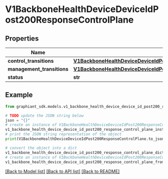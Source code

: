 # V1BackboneHealthDeviceDeviceIdPost200ResponseControlPlane


## Properties

Name | Type | Description | Notes
------------ | ------------- | ------------- | -------------
**control_transitions** | [**V1BackboneHealthDeviceDeviceIdPost200ResponseControlPlaneControlTransitions**](V1BackboneHealthDeviceDeviceIdPost200ResponseControlPlaneControlTransitions.md) |  | [optional] 
**management_transitions** | [**V1BackboneHealthDeviceDeviceIdPost200ResponseControlPlaneControlTransitions**](V1BackboneHealthDeviceDeviceIdPost200ResponseControlPlaneControlTransitions.md) |  | [optional] 
**status** | **str** |  | [optional] 

## Example

```python
from graphiant_sdk.models.v1_backbone_health_device_device_id_post200_response_control_plane import V1BackboneHealthDeviceDeviceIdPost200ResponseControlPlane

# TODO update the JSON string below
json = "{}"
# create an instance of V1BackboneHealthDeviceDeviceIdPost200ResponseControlPlane from a JSON string
v1_backbone_health_device_device_id_post200_response_control_plane_instance = V1BackboneHealthDeviceDeviceIdPost200ResponseControlPlane.from_json(json)
# print the JSON string representation of the object
print(V1BackboneHealthDeviceDeviceIdPost200ResponseControlPlane.to_json())

# convert the object into a dict
v1_backbone_health_device_device_id_post200_response_control_plane_dict = v1_backbone_health_device_device_id_post200_response_control_plane_instance.to_dict()
# create an instance of V1BackboneHealthDeviceDeviceIdPost200ResponseControlPlane from a dict
v1_backbone_health_device_device_id_post200_response_control_plane_from_dict = V1BackboneHealthDeviceDeviceIdPost200ResponseControlPlane.from_dict(v1_backbone_health_device_device_id_post200_response_control_plane_dict)
```
[[Back to Model list]](../README.md#documentation-for-models) [[Back to API list]](../README.md#documentation-for-api-endpoints) [[Back to README]](../README.md)


